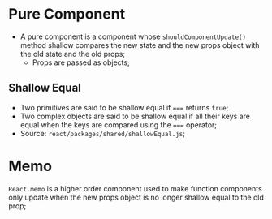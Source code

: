 # Pure Component

- A pure component is a component whose `shouldComponentUpdate()` method shallow
  compares the new state and the new props object with the old state and the old
  props;
  - Props are passed as objects;

## Shallow Equal

- Two primitives are said to be shallow equal if `===` returns `true`;
- Two complex objects are said to be shallow equal if all their keys are equal
  when the keys are compared using the `===` operator;
- Source: `react/packages/shared/shallowEqual.js`;

# Memo

`React.memo` is a higher order component used to make function components only
update when the new props object is no longer shallow equal to the old prop;

